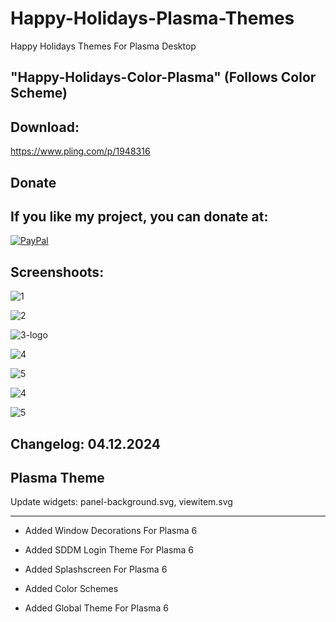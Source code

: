 # Happy-Holidays-Plasma-Themes
Happy Holidays Themes For Plasma Desktop 

"Happy-Holidays-Color-Plasma" (Follows Color Scheme)
-----------------------------------------------------

Download: 
--------

https://www.pling.com/p/1948316


<html>
  <head>
    <meta charset="utf-8" />
  </head>
  <body>
    <h2>Donate</h2>
    <h2>If you like my project, you can donate at:</h2>
    <a href="https://www.paypal.com/paypalme/VesnaLazic">
    <img src="PayPal.png" alt="PayPal" />
    </a>
  </body>
</html>

Screenshoots:
-------------

![1](https://github.com/user-attachments/assets/7c1d1c48-8d09-475e-ae57-3fa775243a20)

![2](https://github.com/user-attachments/assets/a1975758-1481-4c52-bba9-848aff3a6499)

![3-logo](https://github.com/user-attachments/assets/5e1f7b9d-dfc8-4992-abde-3e8d0c0c688f)

![4](https://github.com/user-attachments/assets/35f539b2-c25b-4e13-b7e4-29406ebeb549)

![5](https://github.com/user-attachments/assets/567d0f91-3e0f-4a89-9016-2a30a3c3ef88)

![4](https://github.com/user-attachments/assets/b384bde7-06f3-451d-89a1-10245c723209)

![5](https://github.com/user-attachments/assets/63c66189-dbbc-46e2-a227-d7b64cc64c66)


Changelog: 04.12.2024
-----------------------

Plasma Theme
------------

Update widgets: panel-background.svg, viewitem.svg

----------------------------------------------------

- Added Window Decorations For Plasma 6

- Added SDDM Login Theme For Plasma 6

- Added Splashscreen For Plasma 6

- Added Color Schemes

- Added Global Theme For Plasma 6




